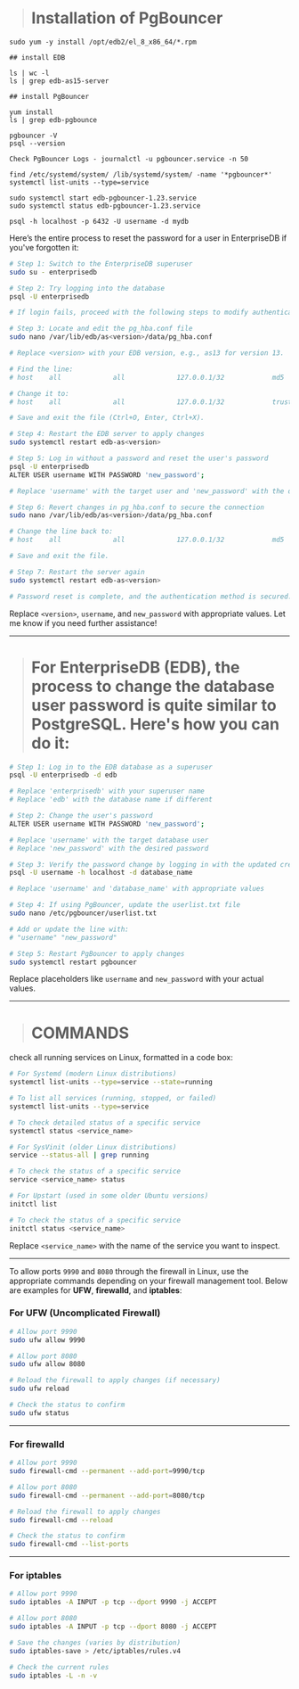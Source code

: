 > # Installation of PgBouncer

```
sudo yum -y install /opt/edb2/el_8_x86_64/*.rpm

## install EDB

ls | wc -l
ls | grep edb-as15-server

## install PgBouncer

yum install 
ls | grep edb-pgbounce

pgbouncer -V
psql --version

Check PgBouncer Logs - journalctl -u pgbouncer.service -n 50
 
find /etc/systemd/system/ /lib/systemd/system/ -name '*pgbouncer*'
systemctl list-units --type=service

sudo systemctl start edb-pgbouncer-1.23.service
sudo systemctl status edb-pgbouncer-1.23.service
```
```
psql -h localhost -p 6432 -U username -d mydb
```

Here’s the entire process to reset the password for a user in EnterpriseDB if you've forgotten it:

```bash
# Step 1: Switch to the EnterpriseDB superuser
sudo su - enterprisedb

# Step 2: Try logging into the database
psql -U enterprisedb

# If login fails, proceed with the following steps to modify authentication.

# Step 3: Locate and edit the pg_hba.conf file
sudo nano /var/lib/edb/as<version>/data/pg_hba.conf

# Replace <version> with your EDB version, e.g., as13 for version 13.

# Find the line:
# host    all             all             127.0.0.1/32            md5

# Change it to:
# host    all             all             127.0.0.1/32            trust

# Save and exit the file (Ctrl+O, Enter, Ctrl+X).

# Step 4: Restart the EDB server to apply changes
sudo systemctl restart edb-as<version>

# Step 5: Log in without a password and reset the user's password
psql -U enterprisedb
ALTER USER username WITH PASSWORD 'new_password';

# Replace 'username' with the target user and 'new_password' with the desired password.

# Step 6: Revert changes in pg_hba.conf to secure the connection
sudo nano /var/lib/edb/as<version>/data/pg_hba.conf

# Change the line back to:
# host    all             all             127.0.0.1/32            md5

# Save and exit the file.

# Step 7: Restart the server again
sudo systemctl restart edb-as<version>

# Password reset is complete, and the authentication method is secured.
```

Replace `<version>`, `username`, and `new_password` with appropriate values. Let me know if you need further assistance!

<hr>

> # For **EnterpriseDB (EDB)**, the process to change the database user password is quite similar to PostgreSQL. Here's how you can do it:

```bash
# Step 1: Log in to the EDB database as a superuser
psql -U enterprisedb -d edb

# Replace 'enterprisedb' with your superuser name
# Replace 'edb' with the database name if different

# Step 2: Change the user's password
ALTER USER username WITH PASSWORD 'new_password';

# Replace 'username' with the target database user
# Replace 'new_password' with the desired password

# Step 3: Verify the password change by logging in with the updated credentials
psql -U username -h localhost -d database_name

# Replace 'username' and 'database_name' with appropriate values

# Step 4: If using PgBouncer, update the userlist.txt file
sudo nano /etc/pgbouncer/userlist.txt

# Add or update the line with:
# "username" "new_password"

# Step 5: Restart PgBouncer to apply changes
sudo systemctl restart pgbouncer
```

Replace placeholders like `username` and `new_password` with your actual values.

<hr>

> # COMMANDS

check all running services on Linux, formatted in a code box:

```bash
# For Systemd (modern Linux distributions)
systemctl list-units --type=service --state=running

# To list all services (running, stopped, or failed)
systemctl list-units --type=service

# To check detailed status of a specific service
systemctl status <service_name>

# For SysVinit (older Linux distributions)
service --status-all | grep running

# To check the status of a specific service
service <service_name> status

# For Upstart (used in some older Ubuntu versions)
initctl list

# To check the status of a specific service
initctl status <service_name>
``` 

Replace `<service_name>` with the name of the service you want to inspect.

<hr>

To allow ports `9990` and `8080` through the firewall in Linux, use the appropriate commands depending on your firewall management tool. Below are examples for **UFW**, **firewalld**, and **iptables**:

### For UFW (Uncomplicated Firewall)
```bash
# Allow port 9990
sudo ufw allow 9990

# Allow port 8080
sudo ufw allow 8080

# Reload the firewall to apply changes (if necessary)
sudo ufw reload

# Check the status to confirm
sudo ufw status
```

---

### For firewalld
```bash
# Allow port 9990
sudo firewall-cmd --permanent --add-port=9990/tcp

# Allow port 8080
sudo firewall-cmd --permanent --add-port=8080/tcp

# Reload the firewall to apply changes
sudo firewall-cmd --reload

# Check the status to confirm
sudo firewall-cmd --list-ports
```

---

### For iptables
```bash
# Allow port 9990
sudo iptables -A INPUT -p tcp --dport 9990 -j ACCEPT

# Allow port 8080
sudo iptables -A INPUT -p tcp --dport 8080 -j ACCEPT

# Save the changes (varies by distribution)
sudo iptables-save > /etc/iptables/rules.v4

# Check the current rules
sudo iptables -L -n -v
```

